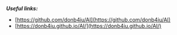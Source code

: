 _**Useful links:**_
- [https://github.com/donb4iu/AI](https://github.com/donb4iu/AI)
- [https://donb4iu.github.io/AI/](https://donb4iu.github.io/AI/)